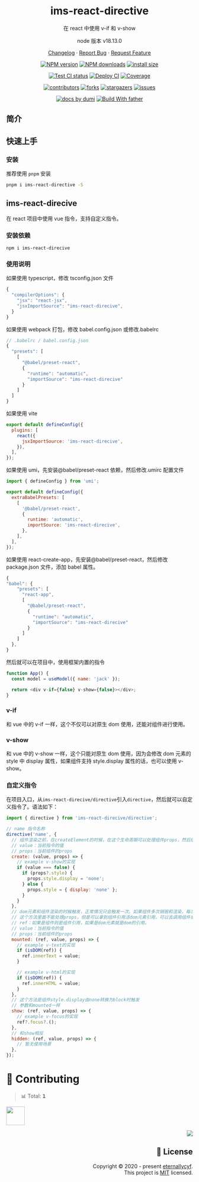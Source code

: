 <a name="readme-top"></a>

<div align="center">

[//]: # '<img width="160" src="https://avatars.githubusercontent.com/u/17870709?v=4">'

<h1>ims-react-directive</h1>

在 react 中使用 v-if 和 v-show

node 版本 v18.13.0

[Changelog](./CHANGELOG.md) · [Report Bug][issues-url] · [Request Feature][issues-url]

<!-- SHIELD GROUP -->

[![NPM version][npm-image]][npm-url] [![NPM downloads][download-image]][download-url] [![install size][npm-size]][npm-size-url]

[![Test CI status][test-ci]][test-ci-url] [![Deploy CI][release-ci]][release-ci-url] [![Coverage][coverage]][codecov-url]

[![contributors][contributors-shield]][contributors-url] [![forks][forks-shield]][forks-url] [![stargazers][stargazers-shield]][stargazers-url] [![issues][issues-shield]][issues-url]

[![ docs by dumi][dumi-url]](https://d.umijs.org/) [![Build With father][father-url]](https://github.com/umijs/father/)

<!-- gitpod url -->

[gitpod-badge]: https://img.shields.io/badge/Gitpod-ready--to--code-blue?logo=gitpod
[gitpod-url]: https://gitpod.io/#https://github.com/ant-design/ims-react-directive

<!-- umi url -->

[dumi-url]: https://img.shields.io/badge/docs%20by-dumi-blue
[father-url]: https://img.shields.io/badge/build%20with-father-028fe4.svg

<!-- npm url -->

[npm-image]: http://img.shields.io/npm/v/ims-react-directive.svg?style=flat-square&color=deepgreen&label=latest
[npm-url]: http://npmjs.org/package/ims-react-directive
[npm-size]: https://img.shields.io/bundlephobia/minzip/ims-react-directive?color=deepgreen&label=gizpped%20size&style=flat-square
[npm-size-url]: https://packagephobia.com/result?p=ims-react-directive

<!-- coverage -->

[coverage]: https://codecov.io/gh/eternallycyf/ims-react-directive/branch/master/graph/badge.svg
[codecov-url]: https://codecov.io/gh/eternallycyf/ims-react-directive/branch/master

<!-- Github CI -->

[test-ci]: https://github.com/eternallycyf/ims-react-directive/workflows/Test%20CI/badge.svg
[release-ci]: https://github.com/eternallycyf/ims-react-directive/workflows/Release%20CI/badge.svg
[test-ci-url]: https://github.com/eternallycyf/ims-react-directive/actions?query=workflow%3ATest%20CI
[release-ci-url]: https://github.com/eternallycyf/ims-react-directive/actions?query=workflow%3ARelease%20CI
[download-image]: https://img.shields.io/npm/dm/ims-react-directive.svg?style=flat-square
[download-url]: https://npmjs.org/package/ims-react-directive

</div>

## 简介

## 快速上手

### 安装

推荐使用 `pnpm` 安装

```bash
pnpm i ims-react-directive -S
```

## ims-react-direcive

在 react 项目中使用 vue 指令，支持自定义指令。

### 安装依赖

```
npm i ims-react-direcive
```

### 使用说明

如果使用 typescript，修改 tsconfig.json 文件

```js
{
  "compilerOptions": {
    "jsx": "react-jsx",
    "jsxImportSource": "ims-react-direcive",
  }
}
```

如果使用 webpack 打包，修改 babel.config.json 或修改.babelrc

```js
// .babelrc / babel.config.json
{
  "presets": [
    [
      "@babel/preset-react",
      {
        "runtime": "automatic",
        "importSource": "ims-react-direcive"
      }
    ]
  ]
}

```

如果使用 vite

```js
export default defineConfig({
  plugins: [
    react({
      jsxImportSource: 'ims-react-direcive',
    }),
  ],
});
```

如果使用 umi，先安装@babel/preset-react 依赖，然后修改.umirc 配置文件

```js
import { defineConfig } from 'umi';

export default defineConfig({
  extraBabelPresets: [
    [
      '@babel/preset-react',
      {
        runtime: 'automatic',
        importSource: 'ims-react-direcive',
      },
    ],
  ],
});
```

如果使用 react-create-app，先安装@babel/preset-react，然后修改 package.json 文件，添加 babel 属性。

```js
{
"babel": {
    "presets": [
      "react-app",
      [
        "@babel/preset-react",
        {
          "runtime": "automatic",
          "importSource": "ims-react-direcive"
        }
      ]
    ]
  },
}
```

然后就可以在项目中，使用框架内置的指令

```js
function App() {
  const model = useModel({ name: 'jack' });

  return <div v-if={false} v-show={false}></div>;
}
```

### v-if

和 vue 中的 v-if 一样，这个不仅可以对原生 dom 使用，还能对组件进行使用。

### v-show

和 vue 中的 v-show 一样，这个只能对原生 dom 使用，因为会修改 dom 元素的 style 中 display 属性，如果组件支持 style.display 属性的话，也可以使用 v-show。

### 自定义指令

在项目入口，从`ims-react-direcive/directive`引入`directive`，然后就可以自定义指令了。语法如下：

```js
import { directive } from 'ims-react-direcive/directive';

// name 指令名称
directive('name', {
  // 组件渲染之前，在createElement的时候，在这个生命周期可以处理组件props，然后组件渲染的时候，可以拿到处理后的props。注意这个方法只要组件一重新render，就会触发一次。如果返回false这个组件就不渲染了。
  // value：当前指令的值
  // props：当前组件的props
  create: (value, props) => {
    // example v-show的实现
    if (value === false) {
      if (props?.style) {
        props.style.display = 'none';
      } else {
        props.style = { display: 'none' };
      }
    }
  },
  // dom元素和组件渲染的时候触发，正常情况只会触发一次。如果组件多次销毁和渲染，每次渲染都会触发这个方法。
  // 这个方法里面不能处理props，但是可以拿到组件引用活dom元素引用，可以去调用组件或dom元素的方法
  // ref：如果是组件则是组件引用，如果是dom元素就是dom的引用。
  // value：当前指令的值
  // props：当前组件的props
  mounted: (ref, value, props) => {
    // example v-text的实现
    if (isDOM(ref)) {
      ref.innerText = value;
    }

    // example v-html的实现
    if (isDOM(ref)) {
      ref.innerHTML = value;
    }
  },
  // 这个方法是组件style.display由none转换为block时触发
  // 参数和mounted一样
  show: (ref, value, props) => {
    // example v-focus的实现
    ref?.focus?.();
  },
  // 和show相反
  hidden: (ref, value, props) => {
    // 暂无使用场景
  },
});
```

# 🤝 Contributing

<!-- CONTRIBUTION GROUP -->

> 📊 Total: <kbd>**1**</kbd>

<a href="https://github.com/eternallycyf" title="eternallycyf">
  <img src="https://avatars.githubusercontent.com/u/63464198?v=4" width="50" />
</a>

<!-- CONTRIBUTION END -->

<div align="right">

[![][back-to-top]](#readme-top)

## 📝 License

Copyright © 2020 - present [eternallycyf][profile-url]. <br />
This project is [MIT](./LICENSE) licensed.

<!-- LINK GROUP -->

[profile-url]: https://github.com/eternallycyf

<!-- SHIELD LINK GROUP -->

[back-to-top]: https://img.shields.io/badge/-BACK_TO_TOP-151515?style=flat-square

<!-- contributors -->

[contributors-shield]: https://img.shields.io/github/contributors/eternallycyf/ims-react-directive.svg?style=flat
[contributors-url]: https://github.com/eternallycyf/ims-react-directive/graphs/contributors

<!-- forks -->

[forks-shield]: https://img.shields.io/github/forks/eternallycyf/ims-react-directive.svg?style=flat
[forks-url]: https://github.com/eternallycyf/ims-react-directive/network/members

<!-- stargazers -->

[stargazers-shield]: https://img.shields.io/github/stars/eternallycyf/ims-react-directive.svg?style=flat
[stargazers-url]: https://github.com/eternallycyf/ims-react-directive/stargazers

<!-- issues -->

[issues-shield]: https://img.shields.io/github/issues/eternallycyf/ims-react-directive.svg?style=flat
[issues-url]: https://github.com/eternallycyf/ims-react-directive/issues/new/choose

